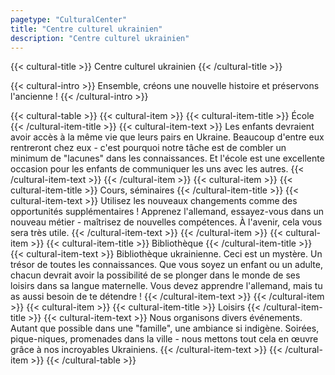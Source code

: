 ```yaml
---
pagetype: "CulturalCenter"
title: "Centre culturel ukrainien"
description: "Centre culturel ukrainien"
---
```


{{< cultural-title >}}
  Centre culturel ukrainien
{{< /cultural-title >}}

{{< cultural-intro >}}
  Ensemble, créons une nouvelle histoire et préservons l'ancienne !
{{< /cultural-intro >}}

{{< cultural-table >}}
  {{< cultural-item >}}
    {{< cultural-item-title >}} 
      École 
    {{< /cultural-item-title >}}
    {{< cultural-item-text >}}
      Les enfants devraient avoir accès à la même vie que leurs pairs en Ukraine. Beaucoup d'entre eux rentreront chez eux -
      c'est pourquoi notre tâche est de combler un minimum de "lacunes" dans les connaissances. Et l'école est une
      excellente occasion pour les enfants de communiquer les uns avec les autres.
    {{< /cultural-item-text >}}
  {{< /cultural-item >}}
  {{< cultural-item >}}
    {{< cultural-item-title >}}
      Cours, séminaires
    {{< /cultural-item-title >}}
    {{< cultural-item-text >}}
      Utilisez les nouveaux changements comme des opportunités supplémentaires ! Apprenez l'allemand, essayez-vous dans un  
      nouveau métier - maîtrisez de nouvelles compétences. À l'avenir, cela vous sera très utile.
    {{< /cultural-item-text >}}
  {{< /cultural-item >}}
  {{< cultural-item >}}
    {{< cultural-item-title >}}
      Bibliothèque
    {{< /cultural-item-title >}}
    {{< cultural-item-text >}}
      Bibliothèque ukrainienne. Ceci est un mystère. Un trésor de toutes les connaissances. Que vous soyez un enfant ou un 
      adulte, chacun devrait avoir la possibilité de se plonger dans le monde de ses loisirs dans sa langue maternelle. Vous 
      devez apprendre l'allemand, mais tu as aussi besoin de te détendre !
    {{< /cultural-item-text >}}
  {{< /cultural-item >}}
  {{< cultural-item >}}
    {{< cultural-item-title >}}
      Loisirs
    {{< /cultural-item-title >}}
    {{< cultural-item-text >}}
      Nous organisons divers événements. Autant que possible dans une "famille", une ambiance si indigène. Soirées, 
      pique-niques, promenades dans la ville - nous mettons tout cela en œuvre grâce à nos incroyables Ukrainiens.
    {{< /cultural-item-text >}}
  {{< /cultural-item >}}
{{< /cultural-table >}}
